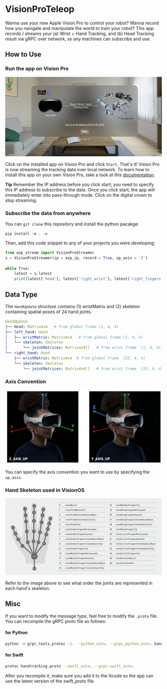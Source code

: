 VisionProTeleop
===========



Wanna use your new Apple Vision Pro to control your robot?  Wanna record how you navigate and manipulate the world to train your robot? This app records / streams your (a) Wrist + Hand Tracking, and (b) Head Tracking result via gRPC over network, so any machines can subscribe and use. 


## How to Use


### Run the app on Vision Pro 

![](assets/visionpro_main.png)

Click on the installed app on Vision Pro and click `Start`. That's it!  Vision Pro is now streaming the tracking data over local network. To learn how to install this app on your own Vision Pro, take a look at this [documentation](/how_to_install.md). 

**Tip**  Remember the IP address before you click start; you need to specify this IP address to subscribe to the data. Once you click start, the app will immediately enter into pass-through mode. Click on the digital crown to stop streaming.  


### Subscribe the data from anywhere

You can `git clone` this repository and install the python pacakge: 

```
pip install -e . -v
```

Then, add this code snippet to any of your projects you were developing: 

```python
from avp_stream import VisionProStreamer
s = VisionProStreamer(ip = avp_ip, record = True, up_axis = 'Z')

while True:
    latest = s.latest
    print(latest['head'], latest['right_wrist'], latest['right_fingers'])
```



## Data Type 

The `HandUpdate` structure contains (1) wristMatrix and (2) skeleton containing spatial poses of 24 hand joints.  

```yaml
HandUpdate
├── Head: Matrix4x4   # from global frame (1, 4, 4)
├── left_hand: Hand   
│   ├── wristMatrix: Matrix4x4   # from glboal frame (1, 4, 4)
│   └── skeleton: Skeleton
│       └── jointMatrices: Matrix4x4[]   # from wrist frame  (1, 4, 4)
└── right_hand: Hand
    ├── wristMatrix: Matrix4x4  # from global frame  (25, 4, 4)
    └── skeleton: Skeleton
        └── jointMatrices: Matrix4x4[]   # from wrist frame  (25, 4, 4)
```



### Axis Convention

![](assets/coord_system.png)

You can specify the axis convention you want to use by specifying the `up_axis`. 

### Hand Skeleton used in VisionOS

![](assets/hand_skeleton_convention.png)

Refer to the image above to see what order the joints are represented in each hand's skeleton. 


## Misc 

If you want to modify the message type, feel free to modify the `.proto` file. You can recompile the gRPC proto file as follows: 

#### for Python

```bash
python -m grpc_tools.protoc -I. --python_out=. --grpc_python_out=. handtracking.proto
```


#### for Swift
```bash
protoc handtracking.proto --swift_out=. --grpc-swift_out=.
```
After you recompile it, make sure you add it to the Xcode so the app can use the latest version of the swift_proto file. 